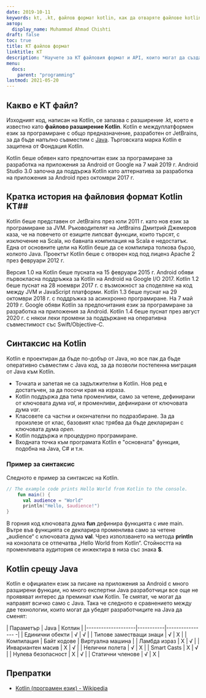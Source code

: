 ```yaml
---
date: 2019-10-11
keywords: kt, .kt, файлов формат kotlin, как да отваряте файлове kotlin, как да стартирате файлове kotlin, файлов формат .kt, kt файл, файлово разширение kotlin, разширение .kt, kotlin срещу java
автор:
  display_name: Muhammad Ahmad Chishti
draft: false
toc: true
title: KT файлов формат
linktitle: KT
description: "Научете за KT файловия формат и API, които могат да създават и отварят KT файлове."
menu:
  docs:
    parent: "programming"
lastmod: 2021-05-20
---
```


## Какво е KT файл? ##

Изходният код, написан на Kotlin, се запазва с разширение .kt, което е известно като **файлово разширение Kotlin**. Kotlin е междуплатформен език за програмиране с общо предназначение, разработен от JetBrains, за да бъде напълно съвместим с [Java](/bg/programming/java/). Търговската марка Kotlin е защитена от Фондация Kotlin.

Kotlin беше обявен като предпочитан език за програмиране за разработка на приложения за Android от Google на 7 май 2019 г. Android Studio 3.0 започна да поддържа Kotlin като алтернатива за разработка на приложения за Android през октомври 2017 г.

## Кратка история на файловия формат Kotlin KT##

Kotlin беше представен от JetBrains през юли 2011 г. като нов език за програмиране за JVM. Ръководителят на JetBrains Дмитрий Джемеров каза, че на повечето от езиците липсват функции, които търсят, с изключение на Scala, но бавната компилация на Scala е недостатък. Една от основните цели на Kotlin беше да се компилира толкова бързо, колкото Java. Проектът Kotlin беше с отворен код под лиценз Apache 2 през февруари 2012 г.

Версия 1.0 на Kotlin беше пусната на 15 февруари 2015 г. Android обяви първокласна поддръжка за Kotlin на Android на Google I/O 2017. Kotlin 1.2 беше пуснат на 28 ноември 2017 г. с възможност за споделяне на код между JVM и JavaScript платформи. Kotlin 1.3 беше пуснат на 29 октомври 2018 г. с поддръжка за асинхронно програмиране. На 7 май 2019 г. Google обяви Kotlin за предпочитания език за програмиране за разработка на приложения за Android. Kotlin 1.4 беше пуснат през август 2020 г. с някои леки промени за поддържане на оперативна съвместимост със Swift/Objective-C.

## Синтаксис на Kotlin ##

Kotlin е проектиран да бъде по-добър от Java, но все пак да бъде оперативно съвместим с Java код, за да позволи постепенна миграция от Java към Kotlin.

* Точката и запетая не са задължителни в Kotlin. Нов ред е достатъчен, за да посочи края на израза.
* Kotlin поддържа два типа променливи, само за четене, дефинирани от ключовата дума *val*, и променливи, дефинирани от ключовата дума *var*.
* Класовете са частни и окончателни по подразбиране. За да произлезе от клас, базовият клас трябва да бъде деклариран с ключовата дума *open*.
* Kotlin поддържа и процедурно програмиране.
* Входната точка към програмата Kotlin е "основната" функция, подобна на Java, C# и т.н.

### Пример за синтаксис ###

Следното е пример за синтаксис на Kotlin.

```kotlin
// The example code prints Hello World from Kotlin to the console.
    fun main() {
      val audience = "World"
      println("Hello, $audience!")
}
```

В горния код ключовата дума **fun** дефинира функцията с име main. Вътре във функцията се декларира променлива само за четене „audience“ с ключовата дума **val**. Чрез използването на метода **println** на конзолата се отпечатва „Hello World from Kotlin“. Стойността на променливата аудитория се инжектира в низа със знака **$**.

## Kotlin срещу Java
Kotlin е официален език за писане на приложения за Android с много разширени функции, но много експертни Java разработчици все още не проявяват интерес да преминат към Kotlin. Те смятат, че могат да направят всичко само с Java. Така че следното е сравнението между две технологии, които могат да убедят разработчиците на Java да сменят:

| Параметър | Java | Котлин |
|--------------------|-----------|---------------- -|
| Единични обекти | √ | √ |
| Типове заместващи знаци | √ | Χ |
| Компилация | Байт кодове | Виртуална машина |
| Ламбда израз | Χ | √ |
| Инвариантен масив | Χ | √ |
| Нелични полета | √ | Χ |
| Smart Casts | Χ | √ |
| Нулева безопасност | Χ | √ |
| Статични членове | √ | Χ |

## Препратки ##

- [Kotlin (програмен език) - Wikipedia](https://en.wikipedia.org/wiki/Kotlin_(programming_language))


